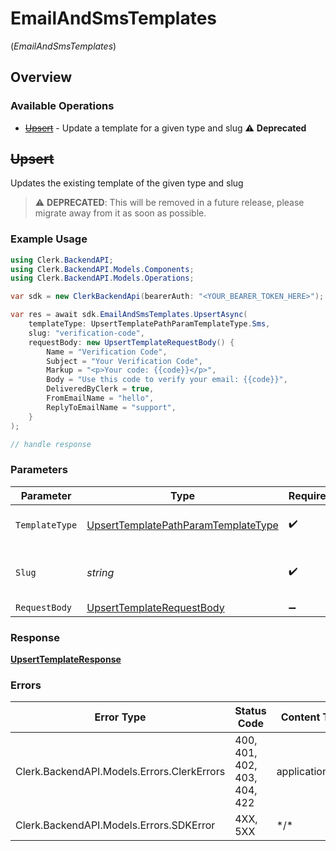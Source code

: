 # EmailAndSmsTemplates
(*EmailAndSmsTemplates*)

## Overview

### Available Operations

* [~~Upsert~~](#upsert) - Update a template for a given type and slug :warning: **Deprecated**

## ~~Upsert~~

Updates the existing template of the given type and slug

> :warning: **DEPRECATED**: This will be removed in a future release, please migrate away from it as soon as possible.

### Example Usage

<!-- UsageSnippet language="csharp" operationID="UpsertTemplate" method="put" path="/templates/{template_type}/{slug}" -->
```csharp
using Clerk.BackendAPI;
using Clerk.BackendAPI.Models.Components;
using Clerk.BackendAPI.Models.Operations;

var sdk = new ClerkBackendApi(bearerAuth: "<YOUR_BEARER_TOKEN_HERE>");

var res = await sdk.EmailAndSmsTemplates.UpsertAsync(
    templateType: UpsertTemplatePathParamTemplateType.Sms,
    slug: "verification-code",
    requestBody: new UpsertTemplateRequestBody() {
        Name = "Verification Code",
        Subject = "Your Verification Code",
        Markup = "<p>Your code: {{code}}</p>",
        Body = "Use this code to verify your email: {{code}}",
        DeliveredByClerk = true,
        FromEmailName = "hello",
        ReplyToEmailName = "support",
    }
);

// handle response
```

### Parameters

| Parameter                                                                                             | Type                                                                                                  | Required                                                                                              | Description                                                                                           | Example                                                                                               |
| ----------------------------------------------------------------------------------------------------- | ----------------------------------------------------------------------------------------------------- | ----------------------------------------------------------------------------------------------------- | ----------------------------------------------------------------------------------------------------- | ----------------------------------------------------------------------------------------------------- |
| `TemplateType`                                                                                        | [UpsertTemplatePathParamTemplateType](../../Models/Operations/UpsertTemplatePathParamTemplateType.md) | :heavy_check_mark:                                                                                    | The type of template to update                                                                        | sms                                                                                                   |
| `Slug`                                                                                                | *string*                                                                                              | :heavy_check_mark:                                                                                    | The slug of the template to update                                                                    | verification-code                                                                                     |
| `RequestBody`                                                                                         | [UpsertTemplateRequestBody](../../Models/Operations/UpsertTemplateRequestBody.md)                     | :heavy_minus_sign:                                                                                    | N/A                                                                                                   |                                                                                                       |

### Response

**[UpsertTemplateResponse](../../Models/Operations/UpsertTemplateResponse.md)**

### Errors

| Error Type                                 | Status Code                                | Content Type                               |
| ------------------------------------------ | ------------------------------------------ | ------------------------------------------ |
| Clerk.BackendAPI.Models.Errors.ClerkErrors | 400, 401, 402, 403, 404, 422               | application/json                           |
| Clerk.BackendAPI.Models.Errors.SDKError    | 4XX, 5XX                                   | \*/\*                                      |
